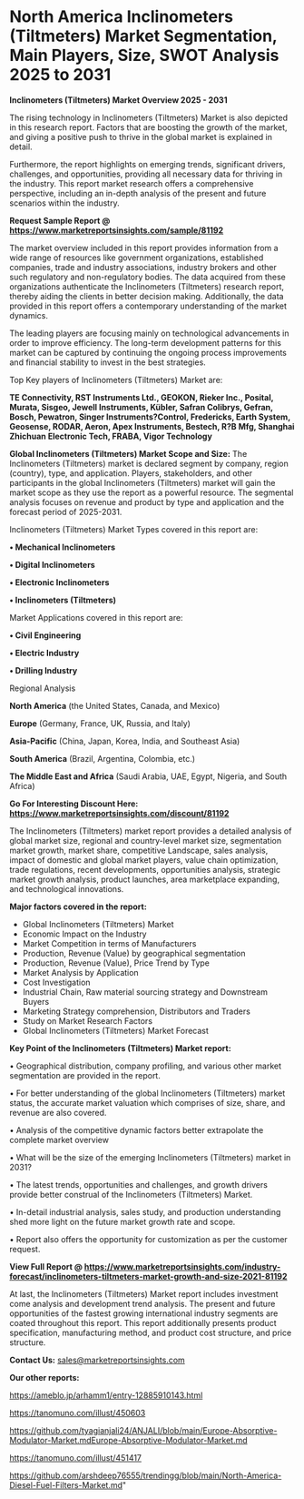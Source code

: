 # North America Inclinometers (Tiltmeters) Market Segmentation, Main Players, Size, SWOT Analysis 2025 to 2031

<Strong> Inclinometers (Tiltmeters) Market Overview 2025 - 2031</strong>

The rising technology in Inclinometers (Tiltmeters) Market is also depicted in this research report. Factors that are boosting the growth of the market, and giving a positive push to thrive in the global market is explained in detail.

Furthermore, the report highlights on emerging trends, significant drivers, challenges, and opportunities, providing all necessary data for thriving in the industry. This report market research offers a comprehensive perspective, including an in-depth analysis of the present and future scenarios within the industry.

<strong>Request Sample Report @ <a href=https://www.marketreportsinsights.com/sample/81192>https://www.marketreportsinsights.com/sample/81192</a></strong>

The market overview included in this report provides information from a wide range of resources like government organizations, established companies, trade and industry associations, industry brokers and other such regulatory and non-regulatory bodies. The data acquired from these organizations authenticate the Inclinometers (Tiltmeters) research report, thereby aiding the clients in better decision making. Additionally, the data provided in this report offers a contemporary understanding of the market dynamics.

The leading players are focusing mainly on technological advancements in order to improve efficiency. The long-term development patterns for this market can be captured by continuing the ongoing process improvements and financial stability to invest in the best strategies.

Top Key players of Inclinometers (Tiltmeters) Market are:

<strong>TE Connectivity, RST Instruments Ltd., GEOKON, Rieker Inc., Posital, Murata, Sisgeo, Jewell Instruments, Kübler, Safran Colibrys, Gefran, Bosch, Pewatron, Singer Instruments?Control, Fredericks, Earth System, Geosense, RODAR, Aeron, Apex Instruments, Bestech, R?B Mfg, Shanghai Zhichuan Electronic Tech, FRABA, Vigor Technology </strong>

<strong><b>Global Inclinometers (Tiltmeters) Market Scope and Size:</b></strong>
The Inclinometers (Tiltmeters) market is declared segment by company, region (country), type, and application. Players, stakeholders, and other participants in the global Inclinometers (Tiltmeters) market will gain the market scope as they use the report as a powerful resource. The segmental analysis focuses on revenue and product by type and application and the forecast period of 2025-2031.

Inclinometers (Tiltmeters) Market Types covered in this report are:

<strong>• Mechanical Inclinometers

• Digital Inclinometers

• Electronic Inclinometers

• Inclinometers (Tiltmeters)</strong>

Market Applications covered in this report are:

<strong>• Civil Engineering

• Electric Industry

• Drilling Industry</strong> 

Regional Analysis

<strong>North America</strong> (the United States, Canada, and Mexico)

<strong>Europe</strong> (Germany, France, UK, Russia, and Italy)

<strong>Asia-Pacific</strong> (China, Japan, Korea, India, and Southeast Asia)

<strong>South America</strong> (Brazil, Argentina, Colombia, etc.)

<strong>The Middle East and Africa</strong> (Saudi Arabia, UAE, Egypt, Nigeria, and South Africa)

<strong>Go For Interesting Discount Here: <a href=https://www.marketreportsinsights.com/discount/81192>https://www.marketreportsinsights.com/discount/81192</a></strong>

The Inclinometers (Tiltmeters) market report provides a detailed analysis of global market size, regional and country-level market size, segmentation market growth, market share, competitive Landscape, sales analysis, impact of domestic and global market players, value chain optimization, trade regulations, recent developments, opportunities analysis, strategic market growth analysis, product launches, area marketplace expanding, and technological innovations.

<strong><b>Major factors covered in the report:</b></strong>
<ul>
  <li>Global Inclinometers (Tiltmeters) Market </li>
  <li>Economic Impact on the Industry</li>
  <li>Market Competition in terms of Manufacturers</li>
  <li>Production, Revenue (Value) by geographical segmentation</li>
  <li>Production, Revenue (Value), Price Trend by Type</li>
  <li>Market Analysis by Application</li>
  <li>Cost Investigation</li>
  <li>Industrial Chain, Raw material sourcing strategy and Downstream Buyers</li>
  <li>Marketing Strategy comprehension, Distributors and Traders</li>
  <li>Study on Market Research Factors</li>
  <li>Global Inclinometers (Tiltmeters) Market Forecast</li>
</ul>

<strong><b>Key Point of the Inclinometers (Tiltmeters) Market report:</b></strong>

• Geographical distribution, company profiling, and various other market segmentation are provided in the report.

• For better understanding of the global Inclinometers (Tiltmeters) market status, the accurate market valuation which comprises of size, share, and revenue are also covered.

• Analysis of the competitive dynamic factors better extrapolate the complete market overview

• What will be the size of the emerging Inclinometers (Tiltmeters) market in 2031?

• The latest trends, opportunities and challenges, and growth drivers provide better construal of the Inclinometers (Tiltmeters) Market.

• In-detail industrial analysis, sales study, and production understanding shed more light on the future market growth rate and scope.

• Report also offers the opportunity for customization as per the customer request.

<strong><b>View Full Report @ <a href=https://www.marketreportsinsights.com/industry-forecast/inclinometers-tiltmeters-market-growth-and-size-2021-81192>https://www.marketreportsinsights.com/industry-forecast/inclinometers-tiltmeters-market-growth-and-size-2021-81192</a></b></strong>


At last, the Inclinometers (Tiltmeters) Market report includes investment come analysis and development trend analysis. The present and future opportunities of the fastest growing international industry segments are coated throughout this report. This report additionally presents product specification, manufacturing method, and product cost structure, and price structure.

<strong>Contact Us:</strong>
sales@marketreportsinsights.com

<strong>Our other reports:</strong>

<a href=https://ameblo.jp/arhamm1/entry-12885910143.html>https://ameblo.jp/arhamm1/entry-12885910143.html</a>

<a href=https://tanomuno.com/illust/450603>https://tanomuno.com/illust/450603</a>

<a href=https://github.com/tyagianjali24/ANJALI/blob/main/Europe-Absorptive-Modulator-Market.mdEurope-Absorptive-Modulator-Market.md>https://github.com/tyagianjali24/ANJALI/blob/main/Europe-Absorptive-Modulator-Market.mdEurope-Absorptive-Modulator-Market.md</a>

<a href=https://tanomuno.com/illust/451417>https://tanomuno.com/illust/451417</a>

<a href=https://github.com/arshdeep76555/trendingg/blob/main/North-America-Diesel-Fuel-Filters-Market.md>https://github.com/arshdeep76555/trendingg/blob/main/North-America-Diesel-Fuel-Filters-Market.md</a>"
